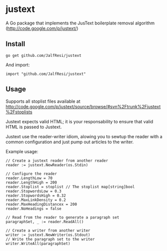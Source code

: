 justext
=======

A Go package that implements the JusText boilerplate removal algorithm (http://code.google.com/p/justext/)

## Install

    go get github.com/JalfResi/justext

And import:

    import "github.com/JalfResi/justext"

## Usage

Supports all stoplist files available at http://code.google.com/p/justext/source/browse/#svn%2Ftrunk%2Fjustext%2Fstoplists

Justext expects valid HTML; it is your responsability to ensure that valid HTML is passed to Justext.

Justext use the reader-writer idiom, alowing you to sewtup the reader with a common configuration and just pump out 
articles to the writer.

Example usage:

    // Create a justext reader from another reader
    reader := justext.NewReader(os.Stdin)
    
    // Configure the reader
    reader.LengthLow = 70
    reader.LengthHigh = 200
    reader.Stoplist = stoplist // The stoplist map[string]bool
    reader.StopwordsLow = 0.3
    reader.StopwordsHigh = 0.32
    reader.MaxLinkDensity = 0.2
    reader.MaxHeadingDistancex = 200
    reader.NoHeadings = false
    
    // Read from the reader to generate a paragraph set
    paragraphSet, _ := reader.ReadAll()
    
    // Create a writer from another writer
    writer := justext.NewWriter(os.Stdout)
    // Write the paragraph set to the writer
    writer.WriteAll(paragraphSet)
    
    
